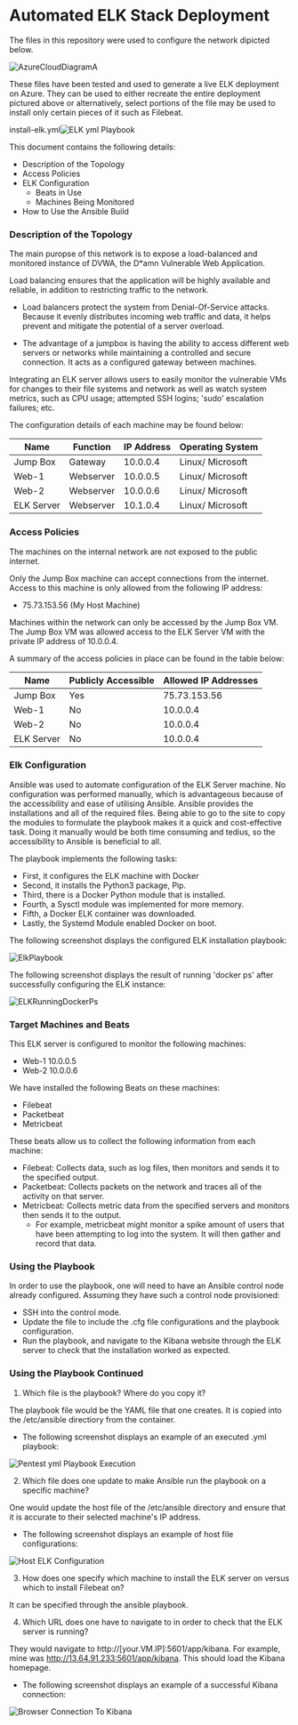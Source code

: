 # Automated ELK Stack Deployment
The files in this repository were used to configure the network dipicted below.

![AzureCloudDiagramA](https://user-images.githubusercontent.com/77220840/130520416-5d766be8-1697-48f3-a345-6b4588de553f.png)

These files have been tested and used to generate a live ELK deployment on Azure. They can be used to either recreate the entire deployment pictured above or alternatively, select portions of the file may be used to install only certain pieces of it such as Filebeat.

install-elk.yml![ELK  yml Playbook](https://user-images.githubusercontent.com/77220840/130521295-e7a5e5f2-d59e-4dd9-a5e2-ad3b053dd163.jpeg)

This document contains the following details:
- Description of the Topology
- Access Policies
- ELK Configuration
  - Beats in Use
  - Machines Being Monitored 
- How to Use the Ansible Build

### Description of the Topology

The main puropse of this network is to expose a load-balanced and monitored instance of DVWA, the D*amn Vulnerable Web Application.

Load balancing ensures that the application will be highly available and reliable, in addition to restricting traffic to the network.

- Load balancers protect the system from Denial-Of-Service attacks. Because it evenly distributes incoming web traffic and data, it helps prevent and mitigate the potential of a server overload.

- The advantage of a jumpbox is having the ability to access different web servers or networks while maintaining a controlled and secure connection. It acts as a configured gateway between machines.

Integrating an ELK server allows users to easily monitor the vulnerable VMs for changes to their file systems and network as well as watch system metrics, such as CPU usage; attempted SSH logins; 'sudo' escalation failures; etc.

The configuration details of each machine may be found below:

| Name        | Function | IP Address | Operating System |
|-------------|----------|------------|------------------|
| Jump Box    | Gateway  | 10.0.0.4   | Linux/ Microsoft |
| Web-1       | Webserver| 10.0.0.5   | Linux/ Microsoft |
| Web-2       | Webserver| 10.0.0.6   | Linux/ Microsoft |
| ELK Server  | Webserver| 10.1.0.4   | Linux/ Microsoft |

### Access Policies

The machines on the internal network are not exposed to the public internet.

Only the Jump Box machine can accept connections from the internet. Access to this machine is only allowed from the following IP address:
- 75.73.153.56 (My Host Machine)

Machines within the network can only be accessed by the Jump Box VM. The Jump Box VM was allowed access to the ELK Server VM with the private IP address of 10.0.0.4.

A summary of the access policies in place can be found in the table below:

| Name       | Publicly Accessible | Allowed IP Addresses |
|------------|---------------------|----------------------|
|  Jump Box  |        Yes          |      75.73.153.56    |
|   Web-1    |        No           |        10.0.0.4      |
|   Web-2    |        No           |        10.0.0.4      |
| ELK Server |        No           |        10.0.0.4      |

### Elk Configuration

Ansible was used to automate configuration of the ELK Server machine. No configuration was performed manually, which is advantageous because of the accessibility and ease of utilising Ansible. Ansible provides the installations and all of the required files. Being able to go to the site to copy the modules to formulate the playbook makes it a quick and cost-effective task. Doing it manually would be both time consuming and tedius, so the accessibility to Ansible is beneficial to all.

The playbook implements the following tasks:
  - First, it configures the ELK machine with Docker
  - Second, it installs the Python3 package, Pip.
  - Third, there is a Docker Python module that is installed.
  - Fourth, a Sysctl module was implemented for more memory.
  - Fifth, a Docker ELK container was downloaded.
  - Lastly, the Systemd Module enabled Docker on boot.

The following screenshot displays the configured ELK installation playbook:

![ElkPlaybook](https://user-images.githubusercontent.com/77220840/130529173-e9a47e06-d708-43e4-88b7-8b94fc0a87c7.jpeg)

The following screenshot displays the result of running 'docker ps' after successfully configuring the ELK instance:

![ELKRunningDockerPs](https://user-images.githubusercontent.com/77220840/130528893-a8c3854a-ae39-490b-8109-5c06c180db82.jpeg)

### Target Machines and Beats
This ELK server is configured to monitor the following machines:
  - Web-1 10.0.0.5
  - Web-2 10.0.0.6

We have installed the following Beats on these machines:
  - Filebeat
  - Packetbeat
  - Metricbeat

These beats allow us to collect the following information from each machine:
  - Filebeat: Collects data, such as log files, then monitors and sends it to the specified output.
  - Packetbeat: Collects packets on the network and traces all of the activity on that server.
  - Metricbeat: Collects metric data from the specified servers and monitors then sends it to the output. 
    - For example, metricbeat might monitor a spike amount of users that have been attempting to log into the system. It will then gather and record that data.

### Using the Playbook
In order to use the playbook, one will need to have an Ansible control node already configured. Assuming they have such a control node provisioned:
  - SSH into the control mode.
  - Update the file to include the .cfg file configurations and the playbook configuration.
  - Run the playbook, and navigate to the Kibana website through the ELK server to check that the installation worked as expected.

### Using the Playbook Continued
1. Which file is the playbook? Where do you copy it?

The playbook file would be the YAML file that one creates. It is copied into the /etc/ansible directiory from the container.

  - The following screenshot displays an example of an executed .yml playbook:

![Pentest yml Playbook Execution](https://user-images.githubusercontent.com/77220840/130531607-0f4a89f4-b4f4-47eb-906e-a3c00c2b7bf6.jpeg)

2. Which file does one update to make Ansible run the playbook on a specific machine?

One would update the host file of the /etc/ansible directory and ensure that it is accurate to their selected machine's IP address.

  - The following screenshot displays an example of host file configurations:

![Host ELK Configuration](https://user-images.githubusercontent.com/77220840/130531479-2c1119c3-c6ff-49bd-9992-418ddf5449e2.jpeg)

3. How does one specify which machine to install the ELK server on versus which to install Filebeat on?

It can be specified through the ansible playbook.

4. Which URL does one have to navigate to in order to check that the ELK server is running?

They would navigate to http://[your.VM.IP]:5601/app/kibana. For example, mine was http://13.64.91.233:5601/app/kibana. This should load the Kibana homepage.

  - The following screenshot displays an example of a successful Kibana connection:

![Browser Connection To Kibana](https://user-images.githubusercontent.com/77220840/130531010-123db7e7-ec1f-40a2-9af4-ab9a9236bbab.png)
